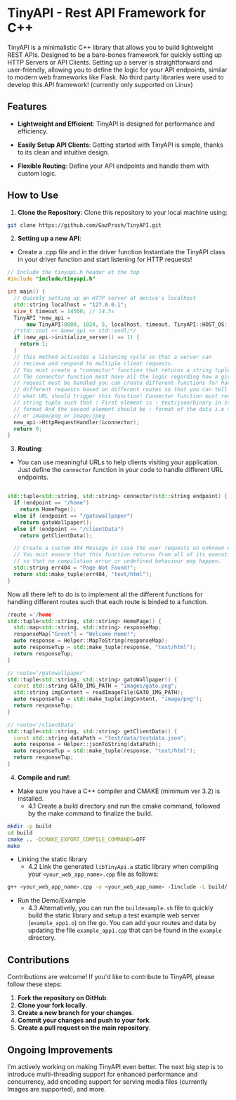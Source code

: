# TinyAPI - Rest API Framework for C++

TinyAPI is a minimalistic C++ library that allows you to build lightweight REST APIs. Designed to be a bare-bones framework for quickly setting up HTTP Servers or API Clients. Setting up a server is straightforward and user-friendly, allowing you to define the logic for your API endpoints, similar to modern web frameworks like Flask. No third party libraries were used to develop this API framework! (currently only supported on Linux)

## Features

- **Lightweight and Efficient**: TinyAPI is designed for performance and efficiency.

- **Easily Setup API Clients**: Getting started with TinyAPI is simple, thanks to its clean and intuitive design.

- **Flexible Routing**: Define your API endpoints and handle them with custom logic.

<!-- - **Support for **: Send and receive JSON, audio and images. -->

## How to Use

1. **Clone the Repository**: Clone this repository to your local machine using:
```bash
git clone https://github.com/GazPrash/TinyAPI.git
```

2. **Setting up a new API**:

- Create a .cpp file and in the driver function Instantiate the TinyAPI class in your driver function and start listening for HTTP requests!
```cpp
// Include the tinyapi.h header at the top
#include "include/tinyapi.h"

int main() {
  // Quickly setting up an HTTP server at device's localhost
  std::string localhost = "127.0.0.1";
  size_t timeout = 14500; // 14.5s
  TinyAPI *new_api =
      new TinyAPI(8000, 1024, 5, localhost, timeout, TinyAPI::HOST_OS::LINUX);
  /*std::cout << &new_api << std::endl;*/
  if (new_api->initialize_server() == 1) {
    return 1;
  }
  // this method activates a listening cycle so that a server can
  // recieve and respond to multiple client requests.
  // You must create a "connector" function that returns a string tuple
  // The connector function must have all the logic regarding how a given
  // request must be handled you can create different functions for handling
  // different requests based on different routes so that you can tell TinyAPI
  // what URL should trigger this function! Connector function must return a
  // string tuple such that : First element is : text/json/binary in std::string
  // format And the second element should be : format of the data i.e text/html
  // or image/png or image/jpeg
  new_api->HttpRequestHandler(&connector);
  return 0;
}
```

3. **Routing**:

- You can use meaningful URLs to help clients visiting your application. Just define the ```connector``` function in your code to handle different URL endpoints.

```cpp

std::tuple<std::string, std::string> connector(std::string endpoint) {
  if (endpoint == "/home")
    return HomePage();
  else if (endpoint == "/gatowallpaper")
    return gatoWallpaper();
  else if (endpoint == "/clientData")
    return getClientData();

  // Create a custom 404 Message in case the user requests an unknown endpoint
  // You must ensure that this function returns from all of its execution paths
  // so that no compilation error or undefined behaviour may happen.
  std::string err404 = "Page Not Found!";
  return std::make_tuple(err404, "text/html");
}

```
Now all there left to do is to implement all the different functions for handling different routes such that
each route is binded to a function.

```cpp
/route ='/home'
std::tuple<std::string, std::string> HomePage() {
  std::map<std::string, std::string> responseMap;
  responseMap["Greet"] = "Welcome Home!";
  auto response = Helper::MapToString(responseMap);
  auto responseTup = std::make_tuple(response, "text/html");
  return responseTup;
}

// route='/gatowallpaper'
std::tuple<std::string, std::string> gatoWallpaper() {
  const std::string GATO_IMG_PATH = "images/gato.png";
  std::string imgContent = readImageFile(GATO_IMG_PATH);
  auto responseTup = std::make_tuple(imgContent, "image/png");
  return responseTup;
}

// route='/clientData'
std::tuple<std::string, std::string> getClientData() {
  const std::string dataPath = "test/data/testdata.json";
  auto response = Helper::jsonToString(dataPath);
  auto responseTup = std::make_tuple(response, "text/html");
  return responseTup;
}

```

4. **Compile and run!**:

- Make sure you have a C++ compiler and CMAKE (minimum ver 3.2) is installed.
  - 4.1 Create a build directory and run the cmake command, followed by the make command to finalize the build.

```bash
mkdir -p build
cd build
cmake .. -DCMAKE_EXPORT_COMPILE_COMMANDS=OFF
make
```

- Linking the static library
  - 4.2 Link the generated `libTinyApi.a` static library when compiling your `<your_web_app_name>.cpp` file as follows:

```bash
g++ <your_web_app_name>.cpp -o <your_web_app_name> -Iinclude -L build/ -lTinyApi
```

- Run the Demo/Example
  - 4.3 Alternatively, you can run the `buildexample.sh` file to quickly build the static library and setup a test example web server (`example_app1.o`) on the go. You can add your routes and data by updating the file `example_app1.cpp` that can be found in the `example` directory.


## Contributions

Contributions are welcome! If you'd like to contribute to TinyAPI, please follow these steps:

1. **Fork the repository on GitHub**.
2. **Clone your fork locally**.
3. **Create a new branch for your changes**.
4. **Commit your changes and push to your fork**.
5. **Create a pull request on the main repository**.

## Ongoing Improvements

I'm actively working on making TinyAPI even better. The next big step is to introduce multi-threading support for enhanced performance and concurrency, add encoding support for serving media files (currently Images are supported), and more.
